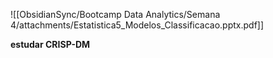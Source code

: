 
![[ObsidianSync/Bootcamp Data Analytics/Semana 4/attachments/Estatistica5_Modelos_Classificacao.pptx.pdf]]

**estudar CRISP-DM**